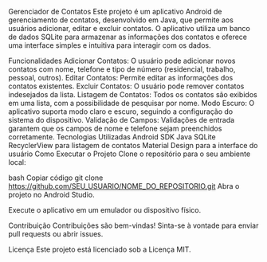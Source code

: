 Gerenciador de Contatos
Este projeto é um aplicativo Android de gerenciamento de contatos, desenvolvido em Java, que permite aos usuários adicionar, editar e excluir contatos. O aplicativo utiliza um banco de dados SQLite para armazenar as informações dos contatos e oferece uma interface simples e intuitiva para interagir com os dados.

Funcionalidades
Adicionar Contatos: O usuário pode adicionar novos contatos com nome, telefone e tipo de número (residencial, trabalho, pessoal, outros).
Editar Contatos: Permite editar as informações dos contatos existentes.
Excluir Contatos: O usuário pode remover contatos indesejados da lista.
Listagem de Contatos: Todos os contatos são exibidos em uma lista, com a possibilidade de pesquisar por nome.
Modo Escuro: O aplicativo suporta modo claro e escuro, seguindo a configuração do sistema do dispositivo.
Validação de Campos: Validações de entrada garantem que os campos de nome e telefone sejam preenchidos corretamente.
Tecnologias Utilizadas
Android SDK
Java
SQLite
RecyclerView para listagem de contatos
Material Design para a interface do usuário
Como Executar o Projeto
Clone o repositório para o seu ambiente local:

bash
Copiar código
git clone https://github.com/SEU_USUARIO/NOME_DO_REPOSITORIO.git
Abra o projeto no Android Studio.

Execute o aplicativo em um emulador ou dispositivo físico.

Contribuição
Contribuições são bem-vindas! Sinta-se à vontade para enviar pull requests ou abrir issues.

Licença
Este projeto está licenciado sob a Licença MIT.
